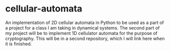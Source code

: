 # cellular-automata
An implementation of 2D cellular automata in Python to be used as a part of a project for a class I am taking in dynamical systems. The second part of my project will be to implement 1D cellulator automata for the purpose of cryptography. This will be in a second repository, which I will link here when it is finished.
